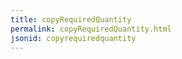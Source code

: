 ```yaml
---
title: copyRequiredQuantity
permalink: copyRequiredQuantity.html
jsonid: copyrequiredquantity
---
```

